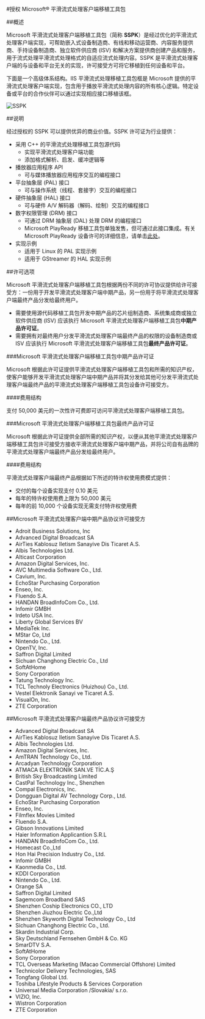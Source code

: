 <properties 
	pageTitle="授权 Microsoft® 平滑流式处理客户端移植工具包" 
	description="了解如何为 Microsoft® 平滑流式处理客户端移植工具包授权。" 
	services="media-services" 
	documentationCenter="" 
	authors="xpouyat,vsood" 
	manager="erikre" 
	editor=""/>

<tags 
	ms.service="media-services" 
	ms.workload="media" 
	ms.tgt_pltfrm="na" 
	ms.devlang="na" 
	ms.topic="article" 
	ms.date="09/06/2016" 
	wacn.date="12/26/2016"  
	ms.author="xpouyat"/>

#授权 Microsoft® 平滑流式处理客户端移植工具包

##概述

Microsoft 平滑流式处理客户端移植工具包（简称 **SSPK**）是经过优化的平滑流式处理客户端实现，可帮助嵌入式设备制造商、有线和移动运营商、内容服务提供商、手持设备制造商、独立软件供应商 (ISV) 和解决方案提供商创建产品和服务，用于流式处理平滑流式处理格式的自适应流式处理内容。SSPK 是平滑流式处理客户端的与设备和平台无关的实现，许可接受方可将它移植到任何设备和平台。

下面是一个高级体系结构。IIS 平滑流式处理移植工具包框是 Microsoft 提供的平滑流式处理客户端实现，包含用于播放平滑流式处理内容的所有核心逻辑。特定设备或平台的合作伙伴可以通过实现相应接口移植该框。

![SSPK](./media/media-services-sspk/sspk-arch.png)

##说明

经过授权的 SSPK 可以提供优异的商业价值。SSPK 许可证为行业提供：

- 采用 C++ 的平滑流式处理移植工具包源代码
  - 实现平滑流式处理客户端功能
  - 添加格式解析、启发、缓冲逻辑等
- 播放器应用程序 API
  -	可与媒体播放器应用程序交互的编程接口
- 平台抽象层 (PAL) 接口
  -	可与操作系统（线程、套接字）交互的编程接口
- 硬件抽象层 (HAL) 接口
  -	可与硬件 A/V 解码器（解码、绘制）交互的编程接口
- 数字权限管理 (DRM) 接口
  -	可通过 DRM 抽象层 (DAL) 处理 DRM 的编程接口
  -	Microsoft PlayReady 移植工具包单独发售，但可通过此接口集成。有关 Microsoft PlayReady 设备许可的详细信息，请单击[此处](http://www.microsoft.com/playready/licensing/device_technology.mspx#pddipdl)。
- 实现示例
  -	适用于 Linux 的 PAL 实现示例
  -	适用于 GStreamer 的 HAL 实现示例

##许可选项

Microsoft 平滑流式处理客户端移植工具包根据两份不同的许可协议提供给许可接受方：一份用于开发平滑流式处理客户端中期产品，另一份用于将平滑流式处理客户端最终产品分发给最终用户。
 
- 需要使用源代码移植工具包开发中期产品的芯片组制造商、系统集成商或独立软件供应商 (ISV) 应该执行 Microsoft 平滑流式处理客户端移植工具包**中期产品许可证**。
- 需要拥有对最终用户分发平滑流式处理客户端最终产品的权限的设备制造商或 ISV 应该执行 Microsoft 平滑流式处理客户端移植工具包**最终产品许可证**。

###Microsoft 平滑流式处理客户端移植工具包中期产品许可证

Microsoft 根据此许可证提供平滑流式处理客户端移植工具包和所需的知识产权，使客户能够开发平滑流式处理客户端中期产品并将其分发给其他可分发平滑流式处理客户端最终产品的平滑流式处理客户端移植工具包设备许可接受方。

####费用结构

支付 50,000 美元的一次性许可费即可访问平滑流式处理客户端移植工具包。

###Microsoft 平滑流式处理客户端移植工具包最终产品许可证

Microsoft 根据此许可证提供全部所需的知识产权，以便从其他平滑流式处理客户端移植工具包许可接受方接收平滑流式处理客户端中期产品，并将公司自有品牌的平滑流式处理客户端最终产品分发给最终用户。

####费用结构

平滑流式处理客户端最终产品根据如下所述的特许权使用费模式提供：

- 交付的每个设备实现支付 0.10 美元
- 每年的特许权使用费上限为 50,000 美元
- 每年的前 10,000 个设备实现无需支付特许权使用费


##Microsoft 平滑流式处理客户端中期产品协议许可接受方

- Adroit Business Solutions, Inc
- Advanced Digital Broadcast SA
- AirTies Kablosuz Iletism Sanayive Dis Ticaret A.S.
- Albis Technologies Ltd.
- Alticast Corporation
- Amazon Digital Services, Inc.
- AVC Multimedia Software Co., Ltd.
- Cavium, Inc.
- EchoStar Purchasing Corporation
- Enseo, Inc.
- Fluendo S.A.
- HANDAN BroadInfoCom Co., Ltd.
- Infomir GMBH
- Irdeto USA Inc.
- Liberty Global Services BV
- MediaTek Inc.
- MStar Co, Ltd
- Nintendo Co., Ltd.
- OpenTV, Inc.
- Saffron Digital Limited
- Sichuan Changhong Electric Co., Ltd
- SoftAtHome
- Sony Corporation
- Tatung Technology Inc.
- TCL Technoly Electronics (Huizhou) Co., Ltd.
- Vestel Elektronik Sanayi ve Ticaret A.S.
- VisualOn, Inc.
- ZTE Corporation

##Microsoft 平滑流式处理客户端最终产品协议许可接受方

- Advanced Digital Broadcast SA
- AirTies Kablosuz Iletism Sanayive Dis Ticaret A.S.
- Albis Technologies Ltd.
- Amazon Digital Services, Inc.
- AmTRAN Technology Co., Ltd.
- Arcadyan Technology Corporation
- ATMACA ELEKTRONİK SAN.VE TİC.A.Ş
- British Sky Broadcasting Limited
- CastPal Technology Inc., Shenzhen
- Compal Electronics, Inc.
- Dongguan Digital AV Technology Corp., Ltd.
- EchoStar Purchasing Corporation
- Enseo, Inc.
- Filmflex Movies Limited
- Fluendo S.A.
- Gibson Innovations Limited
- Haier Information Applicantion S.R.L
- HANDAN BroadInfoCom Co., Ltd.
- Homecast Co.,Ltd
- Hon Hai Precision Industry Co., Ltd.
- Infomir GMBH
- Kaonmedia Co., Ltd.
- KDDI Corporation
- Nintendo Co., Ltd.
- Orange SA
- Saffron Digital Limited
- Sagemcom Broadband SAS
- Shenzhen Coship Electronics CO., LTD
- Shenzhen Jiuzhou Electric Co.,Ltd
- Shenzhen Skyworth Digital Technology Co., Ltd
- Sichuan Changhong Electric Co., Ltd.
- Skardin Industrial Corp.
- Sky Deutschland Fernsehen GmbH & Co. KG
- SmarDTV S.A.
- SoftAtHome
- Sony Corporation
- TCL Overseas Marketing (Macao Commercial Offshore) Limited
- Technicolor Delivery Technologies, SAS
- Tongfang Global Ltd.
- Toshiba Lifestyle Products & Services Corporation
- Universal Media Corporation /Slovakia/ s.r.o.
- VIZIO, Inc.
- Wistron Corporation
- ZTE Corporation

<!---HONumber=Mooncake_Quality_Review_1215_2016-->